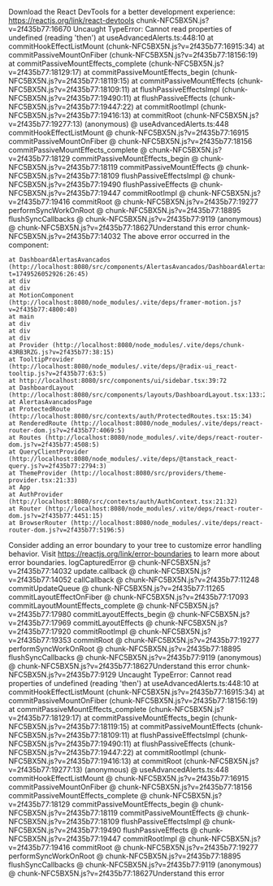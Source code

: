 Download the React DevTools for a better development experience: https://reactjs.org/link/react-devtools
chunk-NFC5BX5N.js?v=2f435b77:16670 Uncaught TypeError: Cannot read properties of undefined (reading 'then')
    at useAdvancedAlerts.ts:448:10
    at commitHookEffectListMount (chunk-NFC5BX5N.js?v=2f435b77:16915:34)
    at commitPassiveMountOnFiber (chunk-NFC5BX5N.js?v=2f435b77:18156:19)
    at commitPassiveMountEffects_complete (chunk-NFC5BX5N.js?v=2f435b77:18129:17)
    at commitPassiveMountEffects_begin (chunk-NFC5BX5N.js?v=2f435b77:18119:15)
    at commitPassiveMountEffects (chunk-NFC5BX5N.js?v=2f435b77:18109:11)
    at flushPassiveEffectsImpl (chunk-NFC5BX5N.js?v=2f435b77:19490:11)
    at flushPassiveEffects (chunk-NFC5BX5N.js?v=2f435b77:19447:22)
    at commitRootImpl (chunk-NFC5BX5N.js?v=2f435b77:19416:13)
    at commitRoot (chunk-NFC5BX5N.js?v=2f435b77:19277:13)
(anonymous) @ useAdvancedAlerts.ts:448
commitHookEffectListMount @ chunk-NFC5BX5N.js?v=2f435b77:16915
commitPassiveMountOnFiber @ chunk-NFC5BX5N.js?v=2f435b77:18156
commitPassiveMountEffects_complete @ chunk-NFC5BX5N.js?v=2f435b77:18129
commitPassiveMountEffects_begin @ chunk-NFC5BX5N.js?v=2f435b77:18119
commitPassiveMountEffects @ chunk-NFC5BX5N.js?v=2f435b77:18109
flushPassiveEffectsImpl @ chunk-NFC5BX5N.js?v=2f435b77:19490
flushPassiveEffects @ chunk-NFC5BX5N.js?v=2f435b77:19447
commitRootImpl @ chunk-NFC5BX5N.js?v=2f435b77:19416
commitRoot @ chunk-NFC5BX5N.js?v=2f435b77:19277
performSyncWorkOnRoot @ chunk-NFC5BX5N.js?v=2f435b77:18895
flushSyncCallbacks @ chunk-NFC5BX5N.js?v=2f435b77:9119
(anonymous) @ chunk-NFC5BX5N.js?v=2f435b77:18627Understand this error
chunk-NFC5BX5N.js?v=2f435b77:14032 The above error occurred in the <DashboardAlertasAvancados> component:

    at DashboardAlertasAvancados (http://localhost:8080/src/components/AlertasAvancados/DashboardAlertasAvancados.tsx?t=1749526052926:26:45)
    at div
    at div
    at MotionComponent (http://localhost:8080/node_modules/.vite/deps/framer-motion.js?v=2f435b77:4800:40)
    at main
    at div
    at div
    at div
    at Provider (http://localhost:8080/node_modules/.vite/deps/chunk-43RB3RZG.js?v=2f435b77:38:15)
    at TooltipProvider (http://localhost:8080/node_modules/.vite/deps/@radix-ui_react-tooltip.js?v=2f435b77:63:5)
    at http://localhost:8080/src/components/ui/sidebar.tsx:39:72
    at DashboardLayout (http://localhost:8080/src/components/layouts/DashboardLayout.tsx:133:28)
    at AlertasAvancadosPage
    at ProtectedRoute (http://localhost:8080/src/contexts/auth/ProtectedRoutes.tsx:15:34)
    at RenderedRoute (http://localhost:8080/node_modules/.vite/deps/react-router-dom.js?v=2f435b77:4069:5)
    at Routes (http://localhost:8080/node_modules/.vite/deps/react-router-dom.js?v=2f435b77:4508:5)
    at QueryClientProvider (http://localhost:8080/node_modules/.vite/deps/@tanstack_react-query.js?v=2f435b77:2794:3)
    at ThemeProvider (http://localhost:8080/src/providers/theme-provider.tsx:21:33)
    at App
    at AuthProvider (http://localhost:8080/src/contexts/auth/AuthContext.tsx:21:32)
    at Router (http://localhost:8080/node_modules/.vite/deps/react-router-dom.js?v=2f435b77:4451:15)
    at BrowserRouter (http://localhost:8080/node_modules/.vite/deps/react-router-dom.js?v=2f435b77:5196:5)

Consider adding an error boundary to your tree to customize error handling behavior.
Visit https://reactjs.org/link/error-boundaries to learn more about error boundaries.
logCapturedError @ chunk-NFC5BX5N.js?v=2f435b77:14032
update.callback @ chunk-NFC5BX5N.js?v=2f435b77:14052
callCallback @ chunk-NFC5BX5N.js?v=2f435b77:11248
commitUpdateQueue @ chunk-NFC5BX5N.js?v=2f435b77:11265
commitLayoutEffectOnFiber @ chunk-NFC5BX5N.js?v=2f435b77:17093
commitLayoutMountEffects_complete @ chunk-NFC5BX5N.js?v=2f435b77:17980
commitLayoutEffects_begin @ chunk-NFC5BX5N.js?v=2f435b77:17969
commitLayoutEffects @ chunk-NFC5BX5N.js?v=2f435b77:17920
commitRootImpl @ chunk-NFC5BX5N.js?v=2f435b77:19353
commitRoot @ chunk-NFC5BX5N.js?v=2f435b77:19277
performSyncWorkOnRoot @ chunk-NFC5BX5N.js?v=2f435b77:18895
flushSyncCallbacks @ chunk-NFC5BX5N.js?v=2f435b77:9119
(anonymous) @ chunk-NFC5BX5N.js?v=2f435b77:18627Understand this error
chunk-NFC5BX5N.js?v=2f435b77:9129 Uncaught TypeError: Cannot read properties of undefined (reading 'then')
    at useAdvancedAlerts.ts:448:10
    at commitHookEffectListMount (chunk-NFC5BX5N.js?v=2f435b77:16915:34)
    at commitPassiveMountOnFiber (chunk-NFC5BX5N.js?v=2f435b77:18156:19)
    at commitPassiveMountEffects_complete (chunk-NFC5BX5N.js?v=2f435b77:18129:17)
    at commitPassiveMountEffects_begin (chunk-NFC5BX5N.js?v=2f435b77:18119:15)
    at commitPassiveMountEffects (chunk-NFC5BX5N.js?v=2f435b77:18109:11)
    at flushPassiveEffectsImpl (chunk-NFC5BX5N.js?v=2f435b77:19490:11)
    at flushPassiveEffects (chunk-NFC5BX5N.js?v=2f435b77:19447:22)
    at commitRootImpl (chunk-NFC5BX5N.js?v=2f435b77:19416:13)
    at commitRoot (chunk-NFC5BX5N.js?v=2f435b77:19277:13)
(anonymous) @ useAdvancedAlerts.ts:448
commitHookEffectListMount @ chunk-NFC5BX5N.js?v=2f435b77:16915
commitPassiveMountOnFiber @ chunk-NFC5BX5N.js?v=2f435b77:18156
commitPassiveMountEffects_complete @ chunk-NFC5BX5N.js?v=2f435b77:18129
commitPassiveMountEffects_begin @ chunk-NFC5BX5N.js?v=2f435b77:18119
commitPassiveMountEffects @ chunk-NFC5BX5N.js?v=2f435b77:18109
flushPassiveEffectsImpl @ chunk-NFC5BX5N.js?v=2f435b77:19490
flushPassiveEffects @ chunk-NFC5BX5N.js?v=2f435b77:19447
commitRootImpl @ chunk-NFC5BX5N.js?v=2f435b77:19416
commitRoot @ chunk-NFC5BX5N.js?v=2f435b77:19277
performSyncWorkOnRoot @ chunk-NFC5BX5N.js?v=2f435b77:18895
flushSyncCallbacks @ chunk-NFC5BX5N.js?v=2f435b77:9119
(anonymous) @ chunk-NFC5BX5N.js?v=2f435b77:18627Understand this error